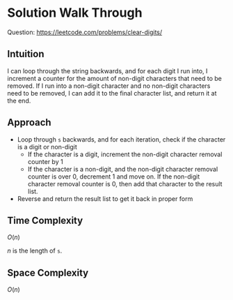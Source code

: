 # Solution Walk Through
Question: https://leetcode.com/problems/clear-digits/

## Intuition
I can loop through the string backwards, and for each digit I run into, I increment a counter for the amount of non-digit characters that need to be removed. If I run into a non-digit character and no non-digit characters need to be removed, I can add it to the final character list, and return it at the end.

## Approach
- Loop through `s` backwards, and for each iteration, check if the character is a digit or non-digit
    - If the character is a digit, increment the non-digit character removal counter by 1
    - If the character is a non-digit, and the non-digit character removal counter is over 0, decrement 1 and move on. If the non-digit character removal counter is 0, then add that character to the result list.
- Reverse and return the result list to get it back in proper form

## Time Complexity
$O(n)$

$n$ is the length of `s`.

## Space Complexity
$O(n)$